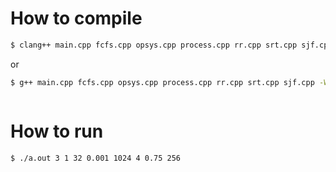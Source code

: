 # How to compile

```bash
$ clang++ main.cpp fcfs.cpp opsys.cpp process.cpp rr.cpp srt.cpp sjf.cpp -Wall -Wextra -lm
```

or

```bash
$ g++ main.cpp fcfs.cpp opsys.cpp process.cpp rr.cpp srt.cpp sjf.cpp -Wall -Wextra -lm
```

```

```

# How to run

``$ ./a.out 3 1 32 0.001 1024 4 0.75 256``
